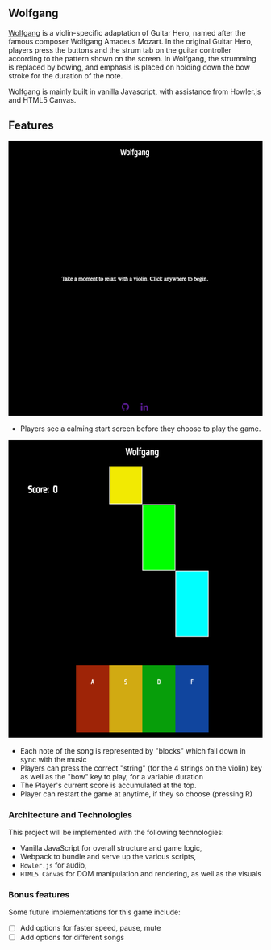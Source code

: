 ## Wolfgang

[Wolfgang][wolfgang] is a violin-specific adaptation of Guitar Hero, named after the famous composer Wolfgang Amadeus Mozart. In the original Guitar Hero, players press the buttons and the strum tab on the guitar controller according to the pattern shown on the screen. In Wolfgang, the strumming is replaced by bowing, and emphasis is placed on holding down the bow stroke for the duration of the note.

Wolfgang is mainly built in vanilla Javascript, with assistance from Howler.js and HTML5 Canvas.

## Features
![Start Screen][start]

- Players see a calming start screen before they choose to play the game.

![In Game][game]

- Each note of the song is represented by "blocks" which fall down in sync with the music
- Players can press the correct "string" (for the 4 strings on the violin) key as well as the "bow" key to play, for a variable duration
- The Player's current score is accumulated at the top.
- Player can restart the game at anytime, if they so choose (pressing R)

### Architecture and Technologies

This project will be implemented with the following technologies:

- Vanilla JavaScript for overall structure and game logic,
- Webpack to bundle and serve up the various scripts,
- `Howler.js` for audio,
- `HTML5 Canvas` for DOM manipulation and rendering, as well as the visuals

### Bonus features

Some future implementations for this game include:

- [ ] Add options for faster speed, pause, mute
- [ ] Add options for different songs

[start]: ./docs/start.png
[game]: ./docs/game.png
[wolfgang]: https://keius.github.io/Wolfgang/#/
